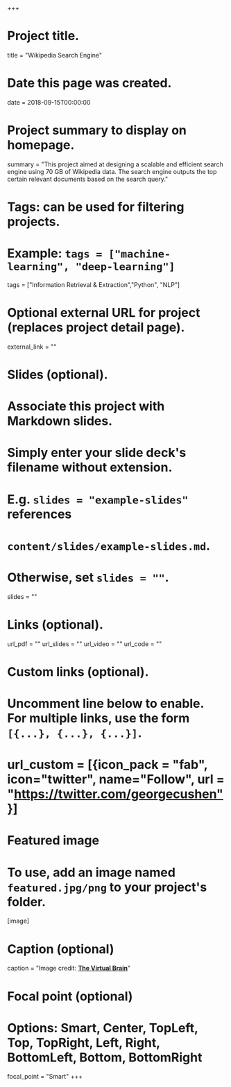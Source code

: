 +++
# Project title.
title = "Wikipedia Search Engine"

# Date this page was created.
date = 2018-09-15T00:00:00

# Project summary to display on homepage.
summary = "This project aimed at designing a scalable and efficient search engine using 70 GB of Wikipedia data. The search engine outputs the top certain relevant documents based on the search query."

# Tags: can be used for filtering projects.
# Example: `tags = ["machine-learning", "deep-learning"]`
tags = ["Information Retrieval & Extraction","Python", "NLP"]

# Optional external URL for project (replaces project detail page).
external_link = ""

# Slides (optional).
#   Associate this project with Markdown slides.
#   Simply enter your slide deck's filename without extension.
#   E.g. `slides = "example-slides"` references
#   `content/slides/example-slides.md`.
#   Otherwise, set `slides = ""`.
slides = ""                                                                                                                                                                                                                                                                                                                                                   

# Links (optional).
url_pdf = ""
url_slides = ""
url_video = ""
url_code = ""

# Custom links (optional).
#   Uncomment line below to enable. For multiple links, use the form `[{...}, {...}, {...}]`.
# url_custom = [{icon_pack = "fab", icon="twitter", name="Follow", url = "https://twitter.com/georgecushen"}]

# Featured image
# To use, add an image named `featured.jpg/png` to your project's folder.
[image]
  # Caption (optional)
  caption = "Image credit: [**The Virtual Brain**](https://www.thevirtualbrain.org/tvb/zwei)"

  # Focal point (optional)
  # Options: Smart, Center, TopLeft, Top, TopRight, Left, Right, BottomLeft, Bottom, BottomRight
  focal_point = "Smart"
+++

<!-- An autoencoder(AE) is a type of artificial neural network used to learn efficient data encodings in an unsupervised manner. A variational autoencoder(VAE) is a specific type of autoencoder that helps to 'learn' complex probabilistic models based on the input data set. Using the learned representative models (also called latent space), we can generate 'novel' and 'unseen' variations of the learned latent space. In this project, we try to build variational autoencoders for image generation on MNIST,CIFAR10 and CALTECH101 dataset. -->
